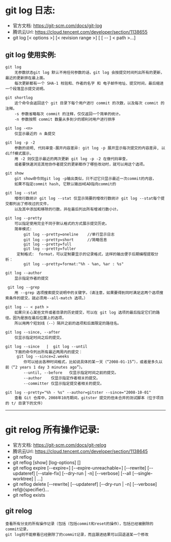 # git log 日志:  
+ 官方文档: https://git-scm.com/docs/git-log 
+ 腾讯云Url: https://cloud.tencent.com/developer/section/1138655
+ git log [< options >] [< revision range >] [ [ -- ] < path >…​]

## git log 使用实例:
    git log
        无参数状态git log 默认不用任何参数的话，git log 会按提交时间列出所有的更新，最近的更新排在最上面。
        每次更新都有一个 SHA-1 校验和、作者的名字 和 电子邮件地址、提交时间，最后缩进一个段落显示提交说明。

    git shortlog
        这个命令会返回这个 git 目录下每个用户进行 commit 的次数，以及每次 commit 的注释。
        -s 参数省略每次 commit 的注释，仅仅返回一个简单的统计。
        -n 参数按照 commit 数量从多到少的顺利对用户进行排序

    git log -<n>	
        仅显示最近的 n 条提交

    git log -p -2
        参数的说明, 代码审查-展开内容差异: git log -p 展开显示每次提交的内容差异, 以diff模式展示， 
        用 -2 则仅显示最近的两次更新 git log -p -2 在做代码审查，
        或者要快速浏览其他协作者提交的更新都作了哪些改动时，就可以用这个选项。

    git show
        git show命令同git log -p输出类似，只不过它只显示最近一次commit的内容，
        如果不指定commit hash, 它默认输出HEAD指向commit的

    git log --stat
        增改行数统计 git log --stat 仅显示简要的增改行数统计 git log --stat每个提交都列出了修改过的文件，
        以及其中添加和移除的行数，并在最后列出所有增减行数小计。

    git log --pretty
        可以指定使用完全不同于默认格式的方式展示提交历史。
        简单模式:
            git log --pretty=oneline    //单行显示日志
            git log --pretty=short      //简略信息
            git log --pretty=full 
            git log --pretty=fuller
         定制格式:  format，可以定制要显示的记录格式，这样的输出便于后期编程提取分析：
            git log --pretty=format:"%h - %an, %ar : %s"

    git log --author
        显示指定作者的提交

     git log --grep
        用 --grep 选项搜索提交说明中的关键字。（请注意，如果要得到同时满足这两个选项搜索条件的提交，就必须用--all-match 选项。）

    git log -- < path >
        如果只关心某些文件或者目录的历史提交，可以在 git log 选项的最后指定它们的路径。因为是放在最后位置上的选项，
        所以用两个短划线（--）隔开之前的选项和后面限定的路径名。

    git log --since, --after	
        仅显示指定时间之后的提交。

    git log --since   |  git log --until
        下面的命令列出所有最近两周内的提交：
         git log --since=2.weeks
            你可以给出各种时间格式，比如说具体的某一天（“2008-01-15”），或者是多久以前（“2 years 1 day 3 minutes ago”）。
            --until, --before	仅显示指定时间之前的提交。
            --author	仅显示指定作者相关的提交。
            --committer	仅显示指定提交者相关的提交。

    git log --pretty="%h - %s" --author=gitster --since="2008-10-01" 
        查看 Git 仓库中，2008年10月期间，gitster 提交的但未合并的测试脚本（位于项目的 t/ 目录下的文件）



---------------



# git relog 所有操作记录: 
+ 官方文档:  https://git-scm.com/docs/git-relog    
+ 腾讯云Url: https://cloud.tencent.com/developer/section/1138645
+ git reflog <subcommand> <options>
+ git reflog [show] [log-options] [<ref>]
+ git reflog expire [--expire=<time>] [--expire-unreachable=<time>]    [--rewrite] [--updateref] [--stale-fix]    [--dry-run | -n] [--verbose] [--all [--single-worktree] | <refs>…​]
+ git reflog delete [--rewrite] [--updateref]    [--dry-run | -n] [--verbose] ref@{specifier}…​
+ git reflog exists <ref>


## git relog    
    查看所有分支的所有操作记录（包括（包括commit和reset的操作），包括已经被删除的commit记录，
    git log则不能察看已经删除了的commit记录，而且跟进结果可以回退道某一个修改


  